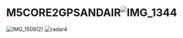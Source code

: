 # M5CORE2GPSANDAIR![IMG_1344](https://user-images.githubusercontent.com/129496325/229068565-389678f0-ad86-49e5-bc7d-db1d0826b2a7.jpg)
![IMG_1509(2)](https://user-images.githubusercontent.com/129496325/233853725-04cf95e2-14f4-43bc-9962-313a6bf8428c.jpg)
![radar4](https://user-images.githubusercontent.com/129496325/233863003-5688e7f1-db3b-460d-8c5a-b727a8c9a5d9.png)
